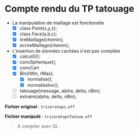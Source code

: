 # Compte rendu du TP tatouage

- La manipulation de maillage est fonctionelle
    + [x] class Point(x,y,z);
    + [x] class Face(a,b,c);
    + [x] lireMaillage(chemin);
    + [x] ecrireMaillage(chemin);
- L'insertion de données cachées n'est pas complète
    + [x] calculG();
    + [x] convSpherique();
    + [x] convCart
    + [x] Bin(rMin, rMax);
        * [x] normalise();
        * [x] normaliseInv();
    + [ ] tatouage(message, alpha, delta, nBin);
    + [ ] extraire(alpha, delta, nBin);

**Fichier original** : ```triceratops.off```

**Fichier manipulé** : ```triceratopsTatoue.off```

> A compiler avec Qt.